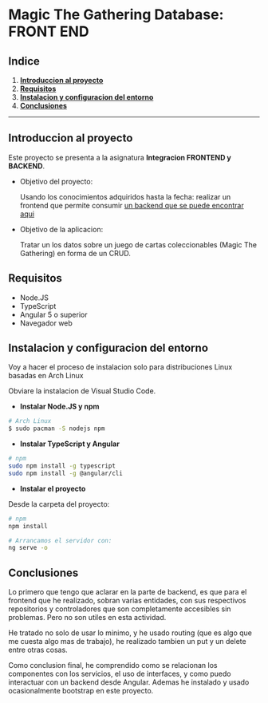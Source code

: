 # Magic The Gathering Database: FRONT END

## Indice

1. **[Introduccion al proyecto](#introduccion-al-proyecto)**
2. **[Requisitos](#requisitos)**
3. **[Instalacion y configuracion del entorno](#instalacion-y-configuracion-del-entorno)**
4. **[Conclusiones](#conclusiones)**

----

## Introduccion al proyecto

Este proyecto se presenta a la asignatura **Integracion FRONTEND y BACKEND**.

* Objetivo del proyecto:

    Usando los conocimientos adquiridos hasta la fecha: realizar un frontend que permite consumir [un backend que se puede encontrar aqui](https://github.com/rudahee/MTGDB-backend)

* Objetivo de la aplicacion:

    Tratar un los datos sobre un juego de cartas coleccionables (Magic The Gathering) en forma de un CRUD.

## Requisitos
- Node.JS
- TypeScript
- Angular 5 o superior
- Navegador web


## Instalacion y configuracion del entorno

Voy a hacer el proceso de instalacion solo para distribuciones Linux basadas en Arch Linux

Obviare la instalacion de Visual Studio Code.

- **Instalar Node.JS y npm**

```sh
# Arch Linux
$ sudo pacman -S nodejs npm
```

- **Instalar TypeScript y Angular**

```sh
# npm
sudo npm install -g typescript
sudo npm install -g @angular/cli
```

- **Instalar el proyecto**

Desde la carpeta del proyecto:
```sh
# npm
npm install

# Arrancamos el servidor con:
ng serve -o
```

## Conclusiones

Lo primero que tengo que aclarar en la parte de backend, es que para el frontend que he realizado, sobran varias entidades, con sus respectivos repositorios y controladores que son completamente accesibles sin problemas. Pero no son utiles en esta actividad.

He tratado no solo de usar lo minimo, y he usado routing (que es algo que me cuesta algo mas de trabajo), he realizado tambien un put y un delete entre otras cosas.

Como conclusion final, he comprendido como se relacionan los componentes con los servicios, el uso de interfaces, y como puedo interactuar con un backend desde Angular. Ademas he instalado y usado ocasionalmente bootstrap en este proyecto.

